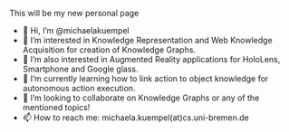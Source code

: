 This will be my new personal page

- 👋 Hi, I’m @michaelakuempel
- 👀 I’m interested in Knowledge Representation and Web Knowledge Acquisition for creation of Knowledge Graphs. 
- 👀 I’m also interested in Augmented Reality applications for HoloLens, Smartphone and Google glass.
- 🌱 I’m currently learning how to link action to object knowledge for autonomous action execution.
- 💞️ I’m looking to collaborate on Knowledge Graphs or any of the mentioned topics!
- 📫 How to reach me: michaela.kuempel(at)cs.uni-bremen.de

<!---
michaelakuempel/michaelakuempel is a ✨ special ✨ repository because its `README.md` (this file) appears on your GitHub profile.
You can click the Preview link to take a look at your changes.
--->
